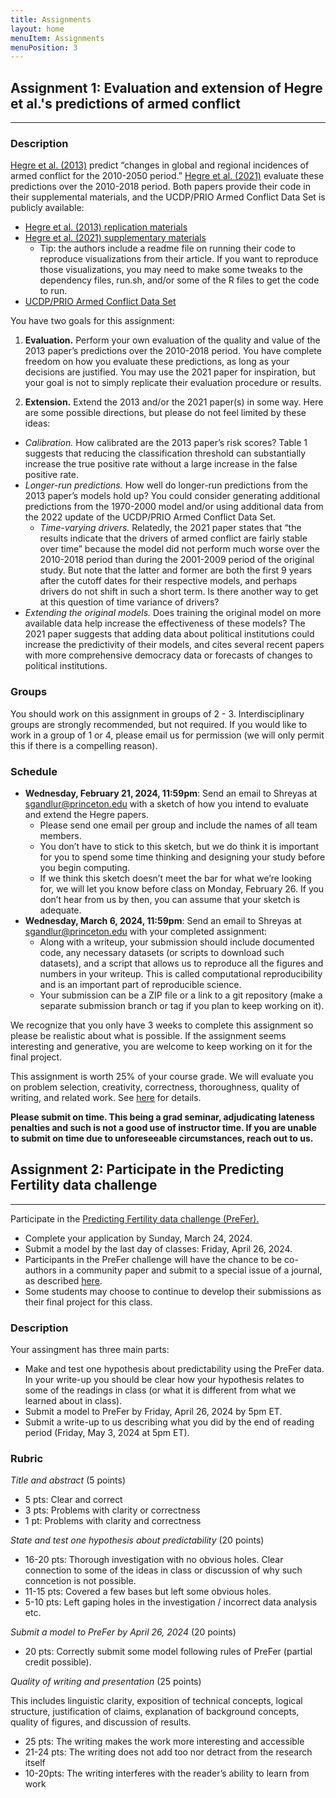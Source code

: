 ```yaml
---
title: Assignments
layout: home
menuItem: Assignments
menuPosition: 3
---
```


## Assignment 1: Evaluation and extension of Hegre et al.'s predictions of armed conflict
***

### Description

[Hegre et al. (2013)](https://www.jstor.org/stable/24016137) predict “changes in global and regional incidences of armed conflict for the 2010-2050 period.” [Hegre et al. (2021)](https://academic.oup.com/isq/article/65/3/660/6124679) evaluate these predictions over the 2010-2018 period. Both papers provide their code in their supplemental materials, and the UCDP/PRIO Armed Conflict Data Set is publicly available:
* [Hegre et al. (2013) replication materials](https://havardhegre.net/replication-data/)
* [Hegre et al. (2021) supplementary materials](https://academic.oup.com/isq/article/65/3/660/6124679?login=false#supplementary-data)
  * Tip: the authors include a readme file on running their code to reproduce visualizations from their article. If you want to reproduce those visualizations, you may need to make some tweaks to the dependency files, run.sh, and/or some of the R files to get the code to run. 
* [UCDP/PRIO Armed Conflict Data Set](https://ucdp.uu.se/downloads/)

You have two goals for this assignment:

1. **Evaluation.** Perform your own evaluation of the quality and value of the 2013 paper’s predictions over the 2010-2018 period. You have complete freedom on how you evaluate these predictions, as long as your decisions are justified. You may use the 2021 paper for inspiration, but your goal is not to simply replicate their evaluation procedure or results.

2. **Extension.** Extend the 2013 and/or the 2021 paper(s) in some way. Here are some possible directions, but please do not feel limited by these ideas:
* *Calibration.* How calibrated are the 2013 paper’s risk scores? Table 1 suggests that reducing the classification threshold can substantially increase the true positive rate without a large increase in the false positive rate.
* *Longer-run predictions.* How well do longer-run predictions from the 2013 paper’s models hold up? You could consider generating additional predictions from the 1970-2000 model and/or using additional data from the 2022 update of the UCDP/PRIO Armed Conflict Data Set.
  * *Time-varying drivers.* Relatedly, the 2021 paper states that “the results indicate that the drivers of armed conflict are fairly stable over time” because the model did not perform much worse over the 2010-2018 period than during the 2001-2009 period of the original study. But note that the latter and former are both the first 9 years after the cutoff dates for their respective models, and perhaps drivers do not shift in such a short term. Is there another way to get at this question of time variance of drivers?
* *Extending the original models.* Does training the original model on more available data help increase the effectiveness of these models? The 2021 paper suggests that adding data about political institutions could increase the predictivity of their models, and cites several recent papers with more comprehensive democracy data or forecasts of changes to political institutions.

### Groups

You should work on this assignment in groups of 2 - 3. Interdisciplinary groups are strongly recommended, but not required. If you would like to work in a group of 1 or 4, please email us for permission (we will only permit this if there is a compelling reason).

### Schedule

* **Wednesday, February 21, 2024, 11:59pm**: Send an email to Shreyas at sgandlur@princeton.edu with a sketch of how you intend to evaluate and extend the Hegre papers.
  * Please send one email per group and include the names of all team members.
  * You don’t have to stick to this sketch, but we do think it is important for you to spend some time thinking and designing your study before you begin computing.
  * If we think this sketch doesn’t meet the bar for what we’re looking for, we will let you know before class on Monday, February 26. If you don’t hear from us by then, you can assume that your sketch is adequate.
* **Wednesday, March 6, 2024, 11:59pm**: Send an email to Shreyas at sgandlur@princeton.edu with your completed assignment:
  * Along with a writeup, your submission should include documented code, any necessary datasets (or scripts to download such datasets), and a script that allows us to reproduce all the figures and numbers in your writeup. This is called computational reproducibility and is an important part of reproducible science.
  * Your submission can be a ZIP file or a link to a git repository (make a separate submission branch or tag if you plan to keep working on it).

We recognize that you only have 3 weeks to complete this assignment so please be realistic about what is possible. If the assignment seems interesting and generative, you are welcome to keep working on it for the final project.

This assignment is worth 25% of your course grade. We will evaluate you on problem selection, creativity, correctness, thoroughness, quality of writing, and related work. See [here](https://msalganik.github.io/soc555-cos598J_s2024/final_project.html#grading-rubric) for details. 


**Please submit on time. This being a grad seminar, adjudicating lateness penalties and such is not a good use of instructor time. If you are unable to submit on time due to unforeseeable circumstances, reach out to us.**


## Assignment 2: Participate in the Predicting Fertility data challenge
***

Participate in the <a href="https://stulp.gmw.rug.nl/prefer/">Predicting Fertility data challenge (PreFer).</a>

- Complete your application by Sunday, March 24, 2024.
- Submit a model by the last day of classes: Friday, April 26, 2024.
- Participants in the PreFer challenge will have the chance to be co-authors in a community paper and submit to a special issue of a journal, as described <a href="https://stulp.gmw.rug.nl/prefer/details/overview/6special_issue.html">here</a>.
- Some students may choose to continue to develop their submissions as their final project for this class. 

### Description

Your assingment has three main parts:
- Make and test one hypothesis about predictability using the PreFer data.  In your write-up you should be clear how your hypothesis relates to some of the readings in class (or what it is different from what we learned about in class). 
- Submit a model to PreFer by Friday, April 26, 2024 by 5pm ET.
- Submit a write-up to us describing what you did by the end of reading period (Friday, May 3, 2024 at 5pm ET).

### Rubric

*Title and abstract* (5 points)

- 5 pts: Clear and correct
- 3 pts: Problems with clarity or correctness
- 1 pt: Problems with clarity and correctness

*State and test one hypothesis about predictability* (20 points)

- 16-20 pts: Thorough investigation with no obvious holes. Clear connection to some of the ideas in class or discussion of why such conncetion is not possible.
- 11-15 pts: Covered a few bases but left some obvious holes.
- 5-10 pts: Left gaping holes in the investigation / incorrect data analysis etc.

*Submit a model to PreFer by April 26, 2024* (20 points)

- 20 pts: Correctly submit some model following rules of PreFer (partial credit possible).

*Quality of writing and presentation* (25 points)

This includes linguistic clarity, exposition of technical concepts, logical structure, justification of claims, explanation of background concepts, quality of figures, and discussion of results.

- 25 pts: The writing makes the work more interesting and accessible
- 21-24 pts: The writing does not add too nor detract from the research itself
- 10-20pts: The writing interferes with the reader’s ability to learn from work
